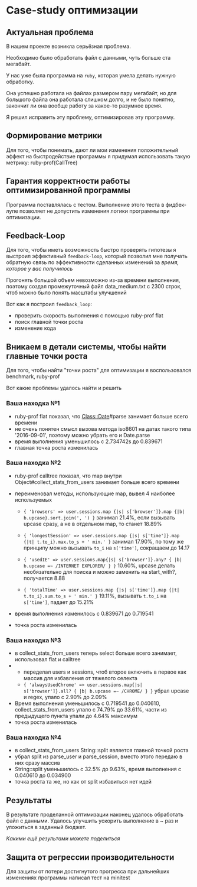 # Case-study оптимизации

## Актуальная проблема
В нашем проекте возникла серьёзная проблема.

Необходимо было обработать файл с данными, чуть больше ста мегабайт.

У нас уже была программа на `ruby`, которая умела делать нужную обработку.

Она успешно работала на файлах размером пару мегабайт, но для большого файла она работала слишком долго, и не было понятно, закончит ли она вообще работу за какое-то разумное время.

Я решил исправить эту проблему, оптимизировав эту программу.

## Формирование метрики
Для того, чтобы понимать, дают ли мои изменения положительный эффект на быстродействие программы я придумал использовать такую метрику: ruby-prof(CallTree)

## Гарантия корректности работы оптимизированной программы
Программа поставлялась с тестом. Выполнение этого теста в фидбек-лупе позволяет не допустить изменения логики программы при оптимизации.

## Feedback-Loop
Для того, чтобы иметь возможность быстро проверять гипотезы я выстроил эффективный `feedback-loop`, который позволил мне получать обратную связь по эффективности сделанных изменений за *время, которое у вас получилось*

Прогонять большой объем невозможно из-за времени выполнения, поэтому создал промежуточный файл data_medium.txt c 2300 строк, чтоб можно было понять масштабы улучшений

Вот как я построил `feedback_loop`:
- проверить скорость выполнения с помощью ruby-prof flat
- поиск главной точки роста
- изменение кода

## Вникаем в детали системы, чтобы найти главные точки роста
Для того, чтобы найти "точки роста" для оптимизации я воспользовался benchmark, ruby-prof

Вот какие проблемы удалось найти и решить

### Ваша находка №1
- ruby-prof flat показал, что <Class::Date>#parse занимает больше всего времени
- не очень понятен смысл вызова метода iso8601 на датах такого типа '2016-09-01', поэтому можно убрать его и Date.parse
- время выполнения уменьшилось с 2.734742s до 0.839671
- главная точка роста изменилась

### Ваша находка №2
- ruby-prof calltree показал, что map внутри Object#collect_stats_from_users занимает больше всего времени
- переименовал методы, использующие map, вывел 4 наиболее используемых

    - `{ 'browsers' => user.sessions.map {|s| s['browser']}.map {|b| b.upcase}.sort.join(', ') }` занимал 21.4%, если вызывать upcase сразу, а не в отдельном map, то станет 18.89%
    
    - `{ 'longestSession' => user.sessions.map {|s| s['time']}.map {|t| t.to_i}.max.to_s + ' min.' }` занимал 17.90%, по тому же принципу можно вызывать `to_i` на `s['time']`, сокращаем до 14.17

    - `{ 'usedIE' => user.sessions.map{|s| s['browser']}.any? { |b| b.upcase =~ /INTERNET EXPLORER/ } }` 10.60%, upcase делать необязательно для поиска и можно заменить на start_with?, получается 8.88

    - `{ 'totalTime' => user.sessions.map {|s| s['time']}.map {|t| t.to_i}.sum.to_s + ' min.' }` 19.11%, вызывать `t.to_i` на `s['time']`, падает до 15.21%

- время выполнения изменилось с 0.839671 до 0.719541
- точка роста изменилась

### Ваша находка №3
- в collect_stats_from_users теперь select больше всего занимает, использовал flat и calltree
- 
    - переделал users и sessions, чтоб второе включить в первое как массив для избавления от тяжелого селекта
    - `{ 'alwaysUsedChrome' => user.sessions.map{|s| s['browser']}.all? { |b| b.upcase =~ /CHROME/ } }` убрал upcase и regex, упало с 2.90% до 2.09%
- Время выполнения уменьшилось с 0.719541 до 0.040610, collect_stats_from_users упало с 74.79% до 33.61%, части из предыдущего пункта упали до 4.64% максимум
- точка роста изменилась

### Ваша находка №4
- в collect_stats_from_users String::split является главной точкой роста
- убрал split из parse_user и parse_session, вместо этого передаю в них сразу массив
- String::split уменьшилось с 32.5% до 9.63%, время выполнения с 0.040610 до 0.034900
- точка роста та же, но как от split избавиться нет идей

## Результаты
В результате проделанной оптимизации наконец удалось обработать файл с данными.
Удалось улучшить ускорить выполнение в ~ раз и уложиться в заданный бюджет.

*Какими ещё результами можете поделиться*

## Защита от регрессии производительности
Для защиты от потери достигнутого прогресса при дальнейших изменениях программы написал тест на minitest


